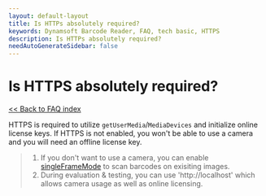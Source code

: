 ```yaml
---
layout: default-layout
title: Is HTTPs absolutely required?
keywords: Dynamsoft Barcode Reader, FAQ, tech basic, HTTPS
description: Is HTTPs absolutely required?
needAutoGenerateSidebar: false
---
```


# Is HTTPS absolutely required?

[<< Back to FAQ index](index.md)

HTTPS is required to utilize `getUserMedia`/`MediaDevices` and initialize online license keys. If HTTPS is not enabled, you won't be able to use a camera and you will need an offline license key.

> 1. If you don't want to use a camera, you can enable [singleFrameMode](https://www.dynamsoft.com/barcode-reader/programming/javascript/api-reference/BarcodeScanner/properties.html?ver=latest#singleframemode) to scan barcodes on exisiting images.
> 2. During evaluation & testing, you can use 'http://localhost' which allows camera usage as well as online licensing.

